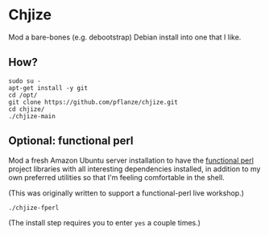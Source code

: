 # Chjize

Mod a bare-bones (e.g. debootstrap) Debian install into one that I
like.

## How?

    sudo su -
    apt-get install -y git
    cd /opt/
    git clone https://github.com/pflanze/chjize.git
    cd chjize/
    ./chjize-main

## Optional: functional perl

Mod a fresh Amazon Ubuntu server installation to have the [functional
perl](http://functional-perl.org/) project libraries with all
interesting dependencies installed, in addition to my own preferred
utilities so that I'm feeling comfortable in the shell.

(This was originally written to support a functional-perl live
workshop.)

    ./chjize-fperl

(The install step requires you to enter `yes` a couple times.)
